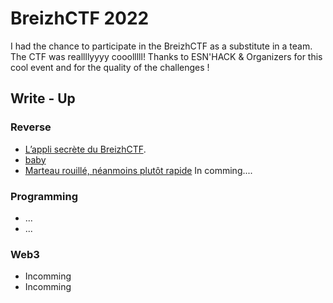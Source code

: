# BreizhCTF 2022

I had the chance to participate in the BreizhCTF as a substitute in a team.
The CTF was reallllyyyy cooolllll! Thanks to ESN'HACK & Organizers for this cool event and for the quality of the challenges ! 

## Write - Up 

### Reverse

* [L’appli secrète du BreizhCTF](./CTF/2022/BreizhCTF/Reverse/SecretApp/solution.md).
* [baby](./CTF/2022/BreizhCTF/Reverse/baby/solution.md)
* [Marteau rouillé, néanmoins plutôt rapide]() In comming....

### Programming

* ...
* ...

### Web3

* Incomming
* Incomming
